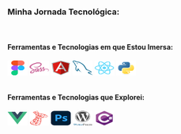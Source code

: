 <h3>Minha Jornada Tecnológica:</h3>
<div style="display: inline-block"><br> 
  <h4>Ferramentas e Tecnologias em que Estou Imersa:</h4>
    <img align="center" alt="Figma" title="Figma" height="30" width="40" src="https://github.com/devicons/devicon/blob/master/icons/figma/figma-original.svg">
    <img align="center" alt="Sass" title="Sass" height="30" width="40" src="https://github.com/devicons/devicon/blob/master/icons/sass/sass-original.svg">
    <img align="center" alt="Angular" title="Angular" height="30" width="40" src="https://github.com/devicons/devicon/blob/master/icons/angularjs/angularjs-original.svg">
    <img align="center" alt="MySQL" title="MySQL" height="30" width="40" src="https://github.com/devicons/devicon/blob/master/icons/mysql/mysql-original.svg">
    <img align="center" alt="React" title="React" height="30" width="40" src="https://github.com/devicons/devicon/blob/master/icons/react/react-original.svg">
    <img align="center" alt="Python" title="Python" height="30" width="40" src="https://github.com/devicons/devicon/blob/master/icons/python/python-original.svg">
</div>

<div style="display: inline-block"><br>    
  <h4>Ferramentas e Tecnologias que Explorei:</h4>
    <img align="center" alt="Vue.js" title="Vue.js" height="30" width="40" src="https://github.com/devicons/devicon/blob/master/icons/vuejs/vuejs-original.svg">    
    <img align="center" alt="SQL Server" title="SQL Server" height="30" width="40" src="https://github.com/devicons/devicon/blob/master/icons/microsoftsqlserver/microsoftsqlserver-plain.svg">
    <img align="center" alt="Photoshop" title="Photoshop" height="30" width="40" src="https://github.com/devicons/devicon/blob/master/icons/photoshop/photoshop-original.svg">  
    <img align="center" alt="WordPress" title="WordPress" height="30" width="40" src="https://github.com/devicons/devicon/blob/master/icons/wordpress/wordpress-original.svg">
    <img align="center" alt="C#" title="C#" height="30" width="40" src="https://github.com/devicons/devicon/blob/master/icons/csharp/csharp-original.svg">
</div>
